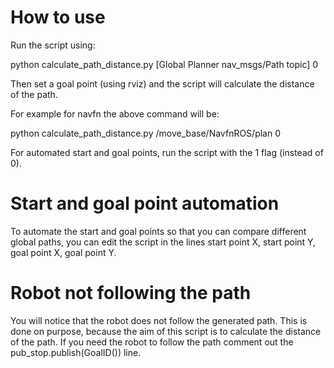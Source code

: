 # How to use

Run the script using:

python calculate_path_distance.py [Global Planner nav_msgs/Path topic] 0

Then set a goal point (using rviz) and the script will calculate the distance of the path.

For example for navfn the above command will be:

python calculate_path_distance.py /move_base/NavfnROS/plan 0

For automated start and goal points, run the script with the 1 flag (instead of 0).

# Start and goal point automation

To automate the start and goal points so that you can compare different global paths, you can edit the script in the lines start point X, start point Y, goal point X, goal point Y.

# Robot not following the path

You will notice that the robot does not follow the generated path. This is done on purpose, because the aim of this script is to calculate the distance of the path. If you need the robot to follow the path comment out the pub_stop.publish(GoalID()) line.
